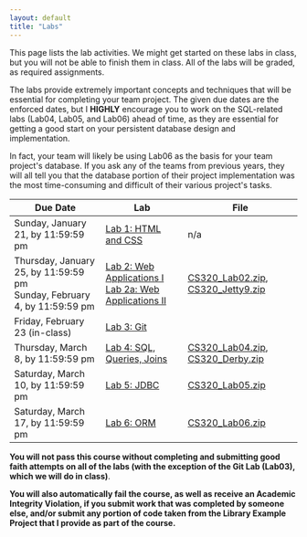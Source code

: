 ```yaml
---
layout: default
title: "Labs"
---
```


This page lists the lab activities.  We might get started on these labs in class, but you will not be able to finish them in class.  All of the labs will be graded, as required assignments.

The labs provide extremely important concepts and techniques that will be essential for completing your team project.  The given due dates are the enforced dates, but I **HIGHLY** encourage you to work on the SQL-related labs (Lab04, Lab05, and Lab06) ahead of time, as they are essential for getting a good start on your persistent database design and implementation.

In fact, your team will likely be using Lab06 as the basis for your team project's database.  If you ask any of the teams from previous years, they will all tell you that the database portion of their project implementation was the most time-consuming and difficult of their various project's tasks.

Due Date | Lab | File
---- | --- | ----
Sunday, January 21, by 11:59:59 pm | [Lab 1: HTML and CSS](lab01.html) | n/a
Thursday, January 25, by 11:59:59 pm<br> Sunday, February 4, by 11:59:59 pm | [Lab 2: Web Applications I](lab02.html)<br> [Lab 2a: Web Applications II](lab02a.html) | [CS320\_Lab02.zip](CS320_Lab02.zip), [CS320\_Jetty9.zip](CS320_Jetty9.zip)
Friday, February 23 (in-class) | [Lab 3: Git](lab03.html) |
Thursday, March 8, by 11:59:59 pm | [Lab 4: SQL, Queries, Joins](lab04.html) |  [CS320\_Lab04.zip](CS320_Lab04.zip), [CS320\_Derby.zip](CS320_Derby.zip)
Saturday, March 10, by 11:59:59 pm | [Lab 5: JDBC](lab05.html) | [CS320\_Lab05.zip](CS320_Lab05.zip)
Saturday, March 17, by 11:59:59 pm | [Lab 6: ORM](lab06.html) | [CS320\_Lab06.zip](CS320_Lab06.zip)

**You will not pass this course without completing and submitting good faith attempts on all of the labs (with the exception of the Git Lab (Lab03), which we will do in class)**.

**You will also automatically fail the course, as well as receive an Academic Integrity Violation, if you submit work that was completed by someone else, and/or submit any portion of code taken from the Library Example Project that I provide as part of the course.**
